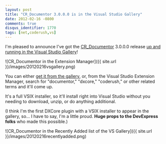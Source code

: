 ```yaml
---
layout: post
title: "CR_Documentor 3.0.0.0 is in the Visual Studio Gallery"
date: 2012-02-16 -0800
comments: true
disqus_identifier: 1770
tags: [net,coderush,vs]
---
```

I'm pleased to announce I've got the
[CR_Documentor](http://cr-documentor.googlecode.com) 3.0.0.0 release
[up and running in the Visual Studio
Gallery](http://visualstudiogallery.msdn.microsoft.com/668a65b5-2468-4afa-b78d-8c369850e2b2)!

![CR_Documentor in the Extension
Manager]({{ site.url }}/images/20120216vsgallery.png)

You can either [get it from the
gallery](http://visualstudiogallery.msdn.microsoft.com/668a65b5-2468-4afa-b78d-8c369850e2b2),
or, from the Visual Studio Extension Manager, search for "documentor,"
"dxcore," "coderush," or other related terms and it'll come up.

It's a full VSIX installer, so it'll install right into Visual Studio
without you needing to download, unzip, or do anything additional.

(I think I'm the first DXCore plugin with a VSIX installer to appear in
the gallery, so... I have to say, I'm a little proud. **Huge props to
the DevExpress folks** who made this possible.)

![CR_Documentor in the Recently Added list of the VS
Gallery]({{ site.url }}/images/20120216recentlyadded.png)

